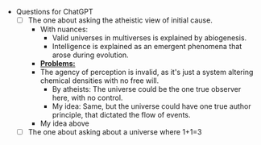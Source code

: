- Questions for ChatGPT
	- [ ] The one about asking the atheistic view of initial cause.
		- With nuances:
			- Valid universes in multiverses is explained by abiogenesis.
			- Intelligence is explained as an emergent phenomena that arose during evolution.
		- <b><u>Problems:</u></b>
		- The agency of perception is invalid, as it's just a system altering chemical densities with no free will.
			- By atheists: The universe could be the one true observer here, with no control.
			- My idea: Same, but the universe could have one true author principle, that dictated the flow of events.
		- My idea above 
	- [ ] The one about asking about a universe where 1+1=3